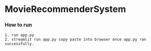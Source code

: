 # MovieRecommenderSystem
### How to run 
    1. run app.py
    2. streamlit run app.py copy paste into browser once app.py ran successfully.
